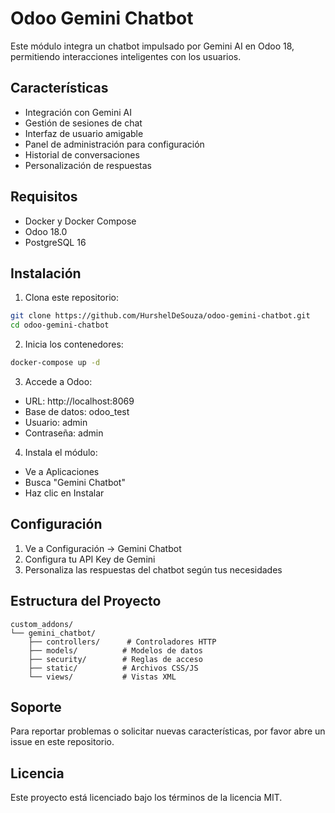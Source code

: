 # Odoo Gemini Chatbot

Este módulo integra un chatbot impulsado por Gemini AI en Odoo 18, permitiendo interacciones inteligentes con los usuarios.

## Características

- Integración con Gemini AI
- Gestión de sesiones de chat
- Interfaz de usuario amigable
- Panel de administración para configuración
- Historial de conversaciones
- Personalización de respuestas

## Requisitos

- Docker y Docker Compose
- Odoo 18.0
- PostgreSQL 16

## Instalación

1. Clona este repositorio:
```bash
git clone https://github.com/HurshelDeSouza/odoo-gemini-chatbot.git
cd odoo-gemini-chatbot
```

2. Inicia los contenedores:
```bash
docker-compose up -d
```

3. Accede a Odoo:
- URL: http://localhost:8069
- Base de datos: odoo_test
- Usuario: admin
- Contraseña: admin

4. Instala el módulo:
- Ve a Aplicaciones
- Busca "Gemini Chatbot"
- Haz clic en Instalar

## Configuración

1. Ve a Configuración -> Gemini Chatbot
2. Configura tu API Key de Gemini
3. Personaliza las respuestas del chatbot según tus necesidades

## Estructura del Proyecto

```
custom_addons/
└── gemini_chatbot/
    ├── controllers/      # Controladores HTTP
    ├── models/          # Modelos de datos
    ├── security/        # Reglas de acceso
    ├── static/          # Archivos CSS/JS
    └── views/           # Vistas XML
```

## Soporte

Para reportar problemas o solicitar nuevas características, por favor abre un issue en este repositorio.

## Licencia

Este proyecto está licenciado bajo los términos de la licencia MIT.